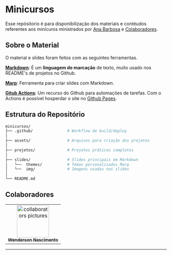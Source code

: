 # Minicursos

Esse repósitorio é para disponibilização dos materiais e contéudos referentes aos minicuros ministrados por [Ana Barbosa](https://github.com/dvanael) e [Colaboradores](#colaboradores). 

## Sobre o Material

O material e slides foram feitos com as seguintes ferramentas.

[**Markdown**](https://www.markdownguide.org/): É um **linguagem de marcação** de texto, muito usado nos README's de projetos no Github.

[**Marp**](http://marp.app): Ferramenta para criar slides com Markdown.

[**Gitub Actions**](https://github.com/features/actions): Um recurso do Github para automações de tarefas. Com o Actions é possível hosperdar o site no [Github Pages](https://pages.github.com/).

## Estrutura do Repositório

```bash
minicursos/
├── .github/               # Workflow de build/deploy
│
├── assets/                # Arquivos para criação dos projetos
│
├── projetos/              # Projetos práticos completos 
│
├── slides/                # Slides principais em Markdown
│   └──  themes/           # Temas personalizados Marp
│   └──  img/              # Imagens usadas nos slides
│
└── README.md
```

## Colaboradores


<table>
  <tr>
    <td align="center">
      <a href="https://github.com/devwenderson" title="Wenderson Nascimento">
        <img src="https://avatars.githubusercontent.com/devwenderson" width="100px;" alt="collaborators pictures"/><br>
        <sub>
          <b>Wenderson Nascimento</b>
        </sub>
      </a>
    </td>
  </tr>
</table>

---
